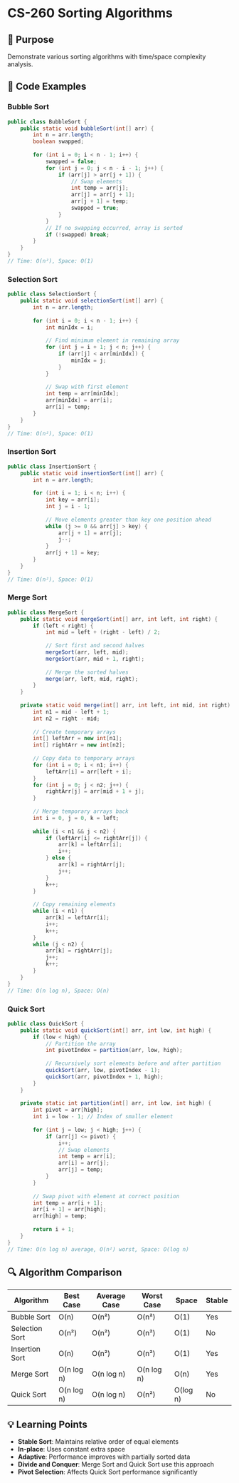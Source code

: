 # CS-260 Sorting Algorithms

## 🎯 Purpose
Demonstrate various sorting algorithms with time/space complexity analysis.

## 📝 Code Examples

### Bubble Sort
```java
public class BubbleSort {
    public static void bubbleSort(int[] arr) {
        int n = arr.length;
        boolean swapped;
        
        for (int i = 0; i < n - 1; i++) {
            swapped = false;
            for (int j = 0; j < n - i - 1; j++) {
                if (arr[j] > arr[j + 1]) {
                    // Swap elements
                    int temp = arr[j];
                    arr[j] = arr[j + 1];
                    arr[j + 1] = temp;
                    swapped = true;
                }
            }
            // If no swapping occurred, array is sorted
            if (!swapped) break;
        }
    }
}
// Time: O(n²), Space: O(1)
```

### Selection Sort
```java
public class SelectionSort {
    public static void selectionSort(int[] arr) {
        int n = arr.length;
        
        for (int i = 0; i < n - 1; i++) {
            int minIdx = i;
            
            // Find minimum element in remaining array
            for (int j = i + 1; j < n; j++) {
                if (arr[j] < arr[minIdx]) {
                    minIdx = j;
                }
            }
            
            // Swap with first element
            int temp = arr[minIdx];
            arr[minIdx] = arr[i];
            arr[i] = temp;
        }
    }
}
// Time: O(n²), Space: O(1)
```

### Insertion Sort
```java
public class InsertionSort {
    public static void insertionSort(int[] arr) {
        int n = arr.length;
        
        for (int i = 1; i < n; i++) {
            int key = arr[i];
            int j = i - 1;
            
            // Move elements greater than key one position ahead
            while (j >= 0 && arr[j] > key) {
                arr[j + 1] = arr[j];
                j--;
            }
            arr[j + 1] = key;
        }
    }
}
// Time: O(n²), Space: O(1)
```

### Merge Sort
```java
public class MergeSort {
    public static void mergeSort(int[] arr, int left, int right) {
        if (left < right) {
            int mid = left + (right - left) / 2;
            
            // Sort first and second halves
            mergeSort(arr, left, mid);
            mergeSort(arr, mid + 1, right);
            
            // Merge the sorted halves
            merge(arr, left, mid, right);
        }
    }
    
    private static void merge(int[] arr, int left, int mid, int right) {
        int n1 = mid - left + 1;
        int n2 = right - mid;
        
        // Create temporary arrays
        int[] leftArr = new int[n1];
        int[] rightArr = new int[n2];
        
        // Copy data to temporary arrays
        for (int i = 0; i < n1; i++) {
            leftArr[i] = arr[left + i];
        }
        for (int j = 0; j < n2; j++) {
            rightArr[j] = arr[mid + 1 + j];
        }
        
        // Merge temporary arrays back
        int i = 0, j = 0, k = left;
        
        while (i < n1 && j < n2) {
            if (leftArr[i] <= rightArr[j]) {
                arr[k] = leftArr[i];
                i++;
            } else {
                arr[k] = rightArr[j];
                j++;
            }
            k++;
        }
        
        // Copy remaining elements
        while (i < n1) {
            arr[k] = leftArr[i];
            i++;
            k++;
        }
        while (j < n2) {
            arr[k] = rightArr[j];
            j++;
            k++;
        }
    }
}
// Time: O(n log n), Space: O(n)
```

### Quick Sort
```java
public class QuickSort {
    public static void quickSort(int[] arr, int low, int high) {
        if (low < high) {
            // Partition the array
            int pivotIndex = partition(arr, low, high);
            
            // Recursively sort elements before and after partition
            quickSort(arr, low, pivotIndex - 1);
            quickSort(arr, pivotIndex + 1, high);
        }
    }
    
    private static int partition(int[] arr, int low, int high) {
        int pivot = arr[high];
        int i = low - 1; // Index of smaller element
        
        for (int j = low; j < high; j++) {
            if (arr[j] <= pivot) {
                i++;
                // Swap elements
                int temp = arr[i];
                arr[i] = arr[j];
                arr[j] = temp;
            }
        }
        
        // Swap pivot with element at correct position
        int temp = arr[i + 1];
        arr[i + 1] = arr[high];
        arr[high] = temp;
        
        return i + 1;
    }
}
// Time: O(n log n) average, O(n²) worst, Space: O(log n)
```

## 🔍 Algorithm Comparison

| Algorithm | Best Case | Average Case | Worst Case | Space | Stable |
|-----------|-----------|--------------|------------|-------|--------|
| Bubble Sort | O(n) | O(n²) | O(n²) | O(1) | Yes |
| Selection Sort | O(n²) | O(n²) | O(n²) | O(1) | No |
| Insertion Sort | O(n) | O(n²) | O(n²) | O(1) | Yes |
| Merge Sort | O(n log n) | O(n log n) | O(n log n) | O(n) | Yes |
| Quick Sort | O(n log n) | O(n log n) | O(n²) | O(log n) | No |

## 💡 Learning Points
- **Stable Sort**: Maintains relative order of equal elements
- **In-place**: Uses constant extra space
- **Adaptive**: Performance improves with partially sorted data
- **Divide and Conquer**: Merge Sort and Quick Sort use this approach
- **Pivot Selection**: Affects Quick Sort performance significantly
